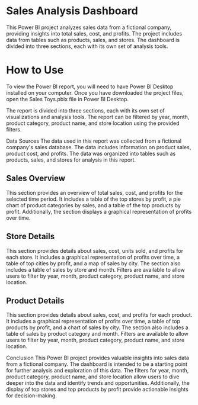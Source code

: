 # Sales Analysis Dashboard
This Power BI project analyzes sales data from a fictional company, providing insights into total sales, cost, and profits. The project includes data from tables such as products, sales, and stores. The dashboard is divided into three sections, each with its own set of analysis tools.

# How to Use
To view the Power BI report, you will need to have Power BI Desktop installed on your computer. Once you have downloaded the project files, open the Sales Toys.pbix file in Power BI Desktop.

The report is divided into three sections, each with its own set of visualizations and analysis tools. The report can be filtered by year, month, product category, product name, and store location using the provided filters.

Data Sources
The data used in this report was collected from a fictional company's sales database. The data includes information on product sales, product cost, and profits. The data was organized into tables such as products, sales, and stores for analysis in this report.

## Sales Overview
This section provides an overview of total sales, cost, and profits for the selected time period. It includes a table of the top stores by profit, a pie chart of product categories by sales, and a table of the top products by profit. Additionally, the section displays a graphical representation of profits over time.

## Store Details
This section provides details about sales, cost, units sold, and profits for each store. It includes a graphical representation of profits over time, a table of top cities by profit, and a map of sales by city. The section also includes a table of sales by store and month. Filters are available to allow users to filter by year, month, product category, product name, and store location.

## Product Details
This section provides details about sales, cost, and profits for each product. It includes a graphical representation of profits over time, a table of top products by profit, and a chart of sales by city. The section also includes a table of sales by product category and month. Filters are available to allow users to filter by year, month, product category, product name, and store location.

Conclusion
This Power BI project provides valuable insights into sales data from a fictional company. The dashboard is intended to be a starting point for further analysis and exploration of this data. The filters for year, month, product category, product name, and store location allow users to dive deeper into the data and identify trends and opportunities. Additionally, the display of top stores and top products by profit provide actionable insights for decision-making.

